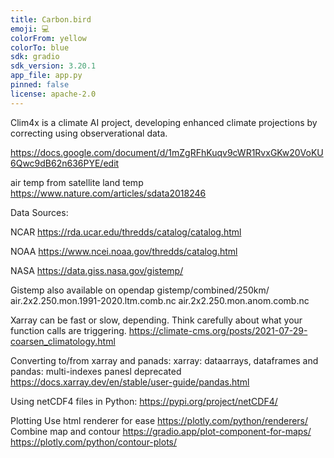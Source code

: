```yaml
---
title: Carbon.bird
emoji: 💻
colorFrom: yellow
colorTo: blue
sdk: gradio
sdk_version: 3.20.1
app_file: app.py
pinned: false
license: apache-2.0
---
```


Clim4x is a climate AI project, developing enhanced climate projections
by correcting using observerational data.

https://docs.google.com/document/d/1mZgRFhKuqv9cWR1RvxGKw20VoKU6Qwc9dB62n636PYE/edit

air temp from satellite land temp
https://www.nature.com/articles/sdata2018246


Data Sources:

NCAR
https://rda.ucar.edu/thredds/catalog/catalog.html

NOAA
https://www.ncei.noaa.gov/thredds/catalog.html

NASA
https://data.giss.nasa.gov/gistemp/

Gistemp also available on opendap
gistemp/combined/250km/
           air.2x2.250.mon.1991-2020.ltm.comb.nc
           air.2x2.250.mon.anom.comb.nc

Xarray can be fast or slow, depending. Think carefully about what your function calls
are triggering.
https://climate-cms.org/posts/2021-07-29-coarsen_climatology.html

Converting to/from xarray and panads: 
xarray: dataarrays, dataframes and 
pandas: multi-indexes panesl deprecated
https://docs.xarray.dev/en/stable/user-guide/pandas.html


Using netCDF4 files in Python:
https://pypi.org/project/netCDF4/

Plotting
Use html renderer for ease
https://plotly.com/python/renderers/
Combine map and contour
https://gradio.app/plot-component-for-maps/
https://plotly.com/python/contour-plots/